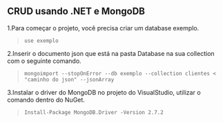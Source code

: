 **CRUD usando .NET e MongoDB**
---
1.Para começar o projeto, você precisa criar um database exemplo.

>`use exemplo`

2.Inserir o documento json que está na pasta Database
na sua collection com o seguinte comando.

>`mongoimport --stopOnError --db exemplo --collection clientes < "caminho do json" --jsonArray`

3.Instalar o driver do MongoDB no projeto do VisualStudio,
utilizar o comando dentro do NuGet.

>`Install-Package MongoDB.Driver -Version 2.7.2`
